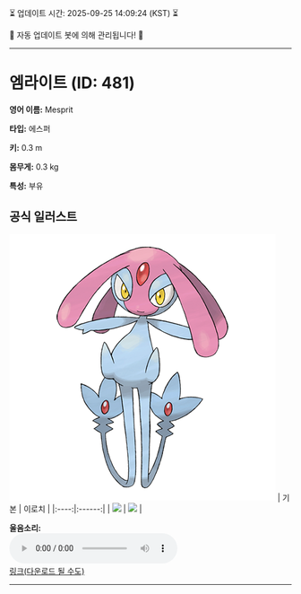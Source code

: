 
⏳ 업데이트 시간: 2025-09-25 14:09:24 (KST) ⏳

🤖 자동 업데이트 봇에 의해 관리됩니다! 🤖

---

# 엠라이트 (ID: 481)
**영어 이름:** Mesprit

**타입:** 에스퍼

**키:** 0.3 m

**몸무게:** 0.3 kg

**특성:** 부유

## 공식 일러스트
![](https://raw.githubusercontent.com/PokeAPI/sprites/master/sprites/pokemon/other/official-artwork/481.png)
| 기본 | 이로치 |
|:----:|:------:|
| <img src="http://play.pokemonshowdown.com/sprites/ani/mesprit.gif" width="200"> | <img src="http://play.pokemonshowdown.com/sprites/ani-shiny/mesprit.gif" width="200"> |

**울음소리:**<br><audio controls src="https://raw.githubusercontent.com/PokeAPI/cries/main/cries/pokemon/latest/481.ogg"></audio><br> [링크(다운로드 될 수도)](https://raw.githubusercontent.com/PokeAPI/cries/main/cries/pokemon/latest/481.ogg)


---
